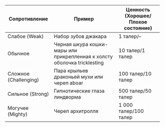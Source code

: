 
| Сопротивление         | Пример                                                                   | Ценность (Хорошее/Плохое состояние) |
| --------------------- | ------------------------------------------------------------------------ | ----------------------------------- |
| Слабое (Weak)         | Набор зубов джакара                                                      | 1 талер/–                           |
| Обычное               | Черная шкура кошки-мары или прикрепленная к холсту оболочка tricklesting | 10 талер/1 талер                    |
| Сложное (Challenging) | Пара крыльев драконьей мухи или череп aboar                              | 100 талер/10 талер                  |
| Сильное (Strong)      | Гипнотические глаза линдворма                                            | 500 талер/50 талер                  |
| Могучее (Mighty)      | Череп архитролля                                                         | 1 000 талер/100 талер               |
